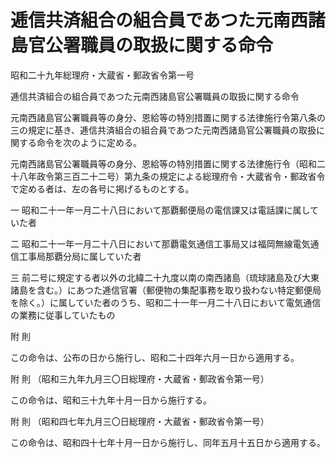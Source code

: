 # 逓信共済組合の組合員であつた元南西諸島官公署職員の取扱に関する命令

昭和二十九年総理府・大蔵省・郵政省令第一号

逓信共済組合の組合員であつた元南西諸島官公署職員の取扱に関する命令

元南西諸島官公署職員等の身分、恩給等の特別措置に関する法律施行令第八条の三の規定に基き、逓信共済組合の組合員であつた元南西諸島官公署職員の取扱に関する命令を次のように定める。

元南西諸島官公署職員等の身分、恩給等の特別措置に関する法律施行令（昭和二十八年政令第三百二十二号）第九条の規定による総理府令・大蔵省令・郵政省令で定める者は、左の各号に掲げるものとする。

一 昭和二十一年一月二十八日において那覇郵便局の電信課又は電話課に属していた者

二 昭和二十一年一月二十八日において那覇電気通信工事局又は福岡無線電気通信工事局那覇分局に属していた者

三 前二号に規定する者以外の北緯二十九度以南の南西諸島（琉球諸島及び大東諸島を含む。）にあつた逓信官署（郵便物の集配事務を取り扱わない特定郵便局を除く。）に属していた者のうち、昭和二十一年一月二十八日において電気通信の業務に従事していたもの

附 則

この命令は、公布の日から施行し、昭和二十四年六月一日から適用する。

附 則 （昭和三九年九月三〇日総理府・大蔵省・郵政省令第一号）

この命令は、昭和三十九年十月一日から施行する。

附 則 （昭和四七年九月三〇日総理府・大蔵省・郵政省令第一号）

この命令は、昭和四十七年十月一日から施行し、同年五月十五日から適用する。
